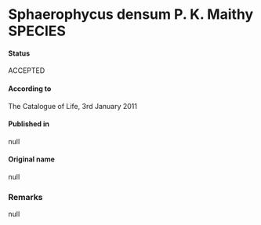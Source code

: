 Sphaerophycus densum P. K. Maithy SPECIES
=======

#### Status
ACCEPTED

#### According to
The Catalogue of Life, 3rd January 2011

#### Published in
null

#### Original name
null

### Remarks
null
